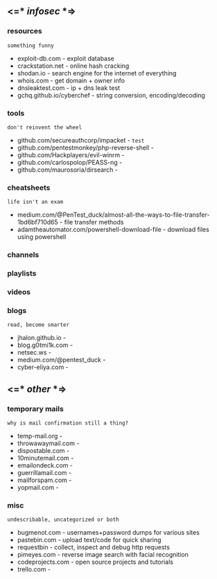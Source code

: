 ## <=* _infosec_ *=>

### resources
`something funny`

- exploit-db.com - exploit database
- crackstation.net - online hash cracking
- shodan.io - search engine for the internet of everything 
- whois.com - get domain + owner info
- dnsleaktest.com - ip + dns leak test
- gchq.github.io/cyberchef - string conversion, encoding/decoding


### tools
`don't reinvent the wheel`

- github.com/secureauthcorp/impacket - `test`
- github.com/pentestmonkey/php-reverse-shell - 
- github.com/Hackplayers/evil-winrm - 
- github.com/carlospolop/PEASS-ng - 
- github.com/maurosoria/dirsearch - 


### cheatsheets
`life isn't an exam`

- medium.com/@PenTest_duck/almost-all-the-ways-to-file-transfer-1bd6bf710d65 - file transfer methods
- adamtheautomator.com/powershell-download-file - download files using powershell


### channels

### playlists

### videos

### blogs
`read, become smarter`

- jhalon.github.io - 
- blog.g0tmi1k.com - 
- netsec.ws - 
- medium.com/@pentest_duck - 
- cyber-eliya.com - 



## <=* _other_ *=>

### temporary mails
`why is mail confirmation still a thing?`

- temp-mail.org -
- throwawaymail.com -
- dispostable.com -
- 10minutemail.com -
- emailondeck.com -
- guerrillamail.com -
- mailforspam.com -
- yopmail.com -


### misc
`undescribable, uncategorized or both`

- bugmenot.com - usernames+password dumps for various sites
- pastebin.com - upload text/code for quick sharing
- requestbin - collect, inspect and debug http requests
- pimeyes.com - reverse image search with facial recognition
- codeprojects.com - open source projects and tutorials
- trello.com -


